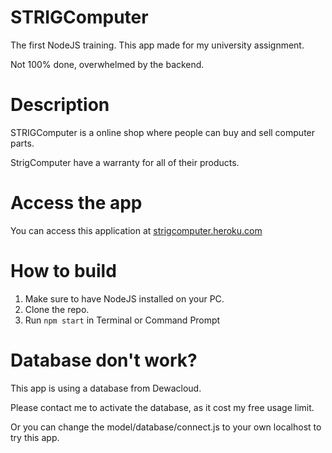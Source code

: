 # STRIGComputer
The first NodeJS training. 
This app made for my university assignment.

Not 100% done, overwhelmed by the backend.

# Description
STRIGComputer is a online shop where people can buy and sell computer parts.

StrigComputer have a warranty for all of their products.

# Access the app
You can access this application at [strigcomputer.heroku.com](https://strigcomputer.heroku.com)

# How to build
1. Make sure to have NodeJS installed on your PC.
2. Clone the repo.
3. Run ```npm start``` in Terminal or Command Prompt

# Database don't work?
This app is using a database from Dewacloud.

Please contact me to activate the database, as it cost my free usage limit.

Or you can change the model/database/connect.js to your own localhost to try this app.
